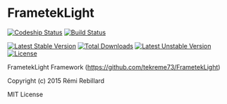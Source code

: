 # FrametekLight

[![Codeship Status](https://codeship.io/projects/93afd210-7b6e-0133-b690-4a776d6c0402/status?branch=master)](https://codeship.com/projects/119572)
[![Build Status](https://travis-ci.org/tekreme73/FrametekLight.svg?branch=master)](https://travis-ci.org/tekreme73/FrametekLight)

[![Latest Stable Version](https://poser.pugx.org/tekreme73/frametek-light/v/stable)](https://packagist.org/packages/tekreme73/frametek-light)
[![Total Downloads](https://poser.pugx.org/tekreme73/frametek-light/downloads)](https://packagist.org/packages/tekreme73/frametek-light)
[![Latest Unstable Version](https://poser.pugx.org/tekreme73/frametek-light/v/unstable)](https://packagist.org/packages/tekreme73/frametek-light)
[![License](https://poser.pugx.org/tekreme73/frametek-light/license)](https://packagist.org/packages/tekreme73/frametek-light)

FrametekLight Framework (https://github.com/tekreme73/FrametekLight)

Copyright (c) 2015 Rémi Rebillard

MIT License
